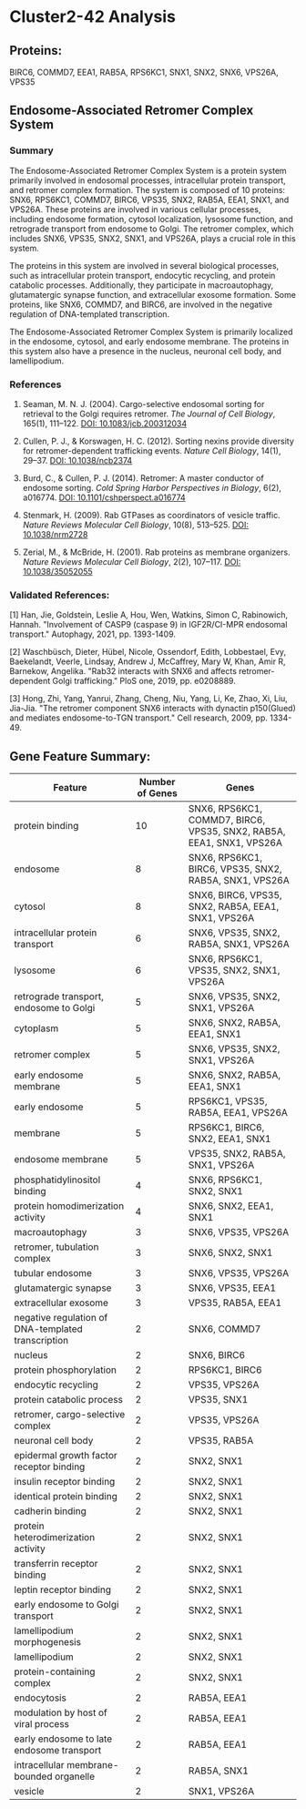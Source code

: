 # Cluster2-42 Analysis

## Proteins: 

BIRC6, COMMD7, EEA1, RAB5A, RPS6KC1, SNX1, SNX2, SNX6, VPS26A, VPS35

## Endosome-Associated Retromer Complex System

### Summary

The Endosome-Associated Retromer Complex System is a protein system primarily involved in endosomal processes, intracellular protein transport, and retromer complex formation. The system is composed of 10 proteins: SNX6, RPS6KC1, COMMD7, BIRC6, VPS35, SNX2, RAB5A, EEA1, SNX1, and VPS26A. These proteins are involved in various cellular processes, including endosome formation, cytosol localization, lysosome function, and retrograde transport from endosome to Golgi. The retromer complex, which includes SNX6, VPS35, SNX2, SNX1, and VPS26A, plays a crucial role in this system.

The proteins in this system are involved in several biological processes, such as intracellular protein transport, endocytic recycling, and protein catabolic processes. Additionally, they participate in macroautophagy, glutamatergic synapse function, and extracellular exosome formation. Some proteins, like SNX6, COMMD7, and BIRC6, are involved in the negative regulation of DNA-templated transcription.

The Endosome-Associated Retromer Complex System is primarily localized in the endosome, cytosol, and early endosome membrane. The proteins in this system also have a presence in the nucleus, neuronal cell body, and lamellipodium.

### References

1. Seaman, M. N. J. (2004). Cargo-selective endosomal sorting for retrieval to the Golgi requires retromer. *The Journal of Cell Biology*, 165(1), 111–122. [DOI: 10.1083/jcb.200312034](https://doi.org/10.1083/jcb.200312034)

2. Cullen, P. J., & Korswagen, H. C. (2012). Sorting nexins provide diversity for retromer-dependent trafficking events. *Nature Cell Biology*, 14(1), 29–37. [DOI: 10.1038/ncb2374](https://doi.org/10.1038/ncb2374)

3. Burd, C., & Cullen, P. J. (2014). Retromer: A master conductor of endosome sorting. *Cold Spring Harbor Perspectives in Biology*, 6(2), a016774. [DOI: 10.1101/cshperspect.a016774](https://doi.org/10.1101/cshperspect.a016774)

4. Stenmark, H. (2009). Rab GTPases as coordinators of vesicle traffic. *Nature Reviews Molecular Cell Biology*, 10(8), 513–525. [DOI: 10.1038/nrm2728](https://doi.org/10.1038/nrm2728)

5. Zerial, M., & McBride, H. (2001). Rab proteins as membrane organizers. *Nature Reviews Molecular Cell Biology*, 2(2), 107–117. [DOI: 10.1038/35052055](https://doi.org/10.1038/35052055)

### Validated References: 

[1] Han, Jie, Goldstein, Leslie A, Hou, Wen, Watkins, Simon C, Rabinowich, Hannah. "Involvement of CASP9 (caspase 9) in IGF2R/CI-MPR endosomal transport." Autophagy, 2021, pp. 1393-1409.

[2] Waschbüsch, Dieter, Hübel, Nicole, Ossendorf, Edith, Lobbestael, Evy, Baekelandt, Veerle, Lindsay, Andrew J, McCaffrey, Mary W, Khan, Amir R, Barnekow, Angelika. "Rab32 interacts with SNX6 and affects retromer-dependent Golgi trafficking." PloS one, 2019, pp. e0208889.

[3] Hong, Zhi, Yang, Yanrui, Zhang, Cheng, Niu, Yang, Li, Ke, Zhao, Xi, Liu, Jia-Jia. "The retromer component SNX6 interacts with dynactin p150(Glued) and mediates endosome-to-TGN transport." Cell research, 2009, pp. 1334-49.



## Gene Feature Summary: 

| Feature | Number of Genes | Genes |
| --- | --- | --- |
| protein binding | 10 | SNX6, RPS6KC1, COMMD7, BIRC6, VPS35, SNX2, RAB5A, EEA1, SNX1, VPS26A |
| endosome | 8 | SNX6, RPS6KC1, BIRC6, VPS35, SNX2, RAB5A, SNX1, VPS26A |
| cytosol | 8 | SNX6, BIRC6, VPS35, SNX2, RAB5A, EEA1, SNX1, VPS26A |
| intracellular protein transport | 6 | SNX6, VPS35, SNX2, RAB5A, SNX1, VPS26A |
| lysosome | 6 | SNX6, RPS6KC1, VPS35, SNX2, SNX1, VPS26A |
| retrograde transport, endosome to Golgi | 5 | SNX6, VPS35, SNX2, SNX1, VPS26A |
| cytoplasm | 5 | SNX6, SNX2, RAB5A, EEA1, SNX1 |
| retromer complex | 5 | SNX6, VPS35, SNX2, SNX1, VPS26A |
| early endosome membrane | 5 | SNX6, SNX2, RAB5A, EEA1, SNX1 |
| early endosome | 5 | RPS6KC1, VPS35, RAB5A, EEA1, VPS26A |
| membrane | 5 | RPS6KC1, BIRC6, SNX2, EEA1, SNX1 |
| endosome membrane | 5 | VPS35, SNX2, RAB5A, SNX1, VPS26A |
| phosphatidylinositol binding | 4 | SNX6, RPS6KC1, SNX2, SNX1 |
| protein homodimerization activity | 4 | SNX6, SNX2, EEA1, SNX1 |
|  macroautophagy | 3 | SNX6, VPS35, VPS26A |
| retromer, tubulation complex | 3 | SNX6, SNX2, SNX1 |
| tubular endosome | 3 | SNX6, VPS35, VPS26A |
| glutamatergic synapse | 3 | SNX6, VPS35, EEA1 |
| extracellular exosome | 3 | VPS35, RAB5A, EEA1 |
| negative regulation of DNA-templated transcription | 2 | SNX6, COMMD7 |
| nucleus | 2 | SNX6, BIRC6 |
| protein phosphorylation | 2 | RPS6KC1, BIRC6 |
| endocytic recycling | 2 | VPS35, VPS26A |
|  protein catabolic process | 2 | VPS35, SNX1 |
| retromer, cargo-selective complex | 2 | VPS35, VPS26A |
| neuronal cell body | 2 | VPS35, RAB5A |
| epidermal growth factor receptor binding | 2 | SNX2, SNX1 |
| insulin receptor binding | 2 | SNX2, SNX1 |
| identical protein binding | 2 | SNX2, SNX1 |
| cadherin binding | 2 | SNX2, SNX1 |
| protein heterodimerization activity | 2 | SNX2, SNX1 |
| transferrin receptor binding | 2 | SNX2, SNX1 |
| leptin receptor binding | 2 | SNX2, SNX1 |
| early endosome to Golgi transport | 2 | SNX2, SNX1 |
| lamellipodium morphogenesis | 2 | SNX2, SNX1 |
| lamellipodium | 2 | SNX2, SNX1 |
| protein-containing complex | 2 | SNX2, SNX1 |
| endocytosis | 2 | RAB5A, EEA1 |
| modulation by host of viral process | 2 | RAB5A, EEA1 |
| early endosome to late endosome transport | 2 | RAB5A, EEA1 |
| intracellular membrane-bounded organelle | 2 | RAB5A, SNX1 |
| vesicle | 2 | SNX1, VPS26A |

